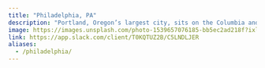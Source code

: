 ```yaml
---
title: "Philadelphia, PA"
description: "Portland, Oregon’s largest city, sits on the Columbia and Willamette rivers, in the shadow of snow-capped Mount Hood. It’s known for its parks, bridges and bicycle paths, as well as for its eco-friendliness and its microbreweries and coffeehouses. Iconic Washington Park encompasses sites from the formal Japanese Garden to Oregon Zoo and its railway. The city hosts thriving art, theater and music scenes."
image: https://images.unsplash.com/photo-1539657076185-bb5ec2ad218f?ixlib=rb-1.2.1&ixid=eyJhcHBfaWQiOjEyMDd9&auto=format&fit=crop&w=1350&q=80
link: https://app.slack.com/client/T0KQTUZ2B/C5LNDLJER
aliases:
  - /philadelphia/
---
```

